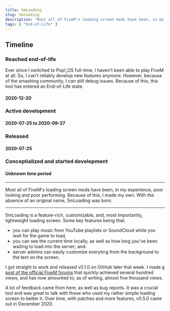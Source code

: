 ```yaml
---
title: 5mLoading
slug: 5mloading
description: "Most all of FiveM's loading screen mods have been, in my experience, poor looking and poor performing. Because of this, I made my own."
tags: [ "End-of-Life" ]
---
```


<h2>Timeline</h2>
<section id="timeline">
  <section class="eol"> 
    <h3>Reached end-of-life</h3>
    <p>
      Ever since I switched to Pop!_OS full-time, I haven't been able to play FiveM at all. So, I can't reliably develop new features anymore. However, because of the smashing community, I can still debug issues. Because of this, this tool has entered an End-of-Life state.
    </p>
    <h4 class="minor">2020-12-20</h4>
  </section>
  <section class="active">
    <h3>Active development</h3>
    <h4 class="minor">2020-07-25 to 2020-09-27</h4>
  </section>
  <section class="released">
    <h3>Released</h3>
    <h4 class="minor">2020-07-25</h4>
  </section>
  <section class="progress">
    <h3>Conceptialized and started development</h3>
    <h4 class="minor">Unknown time period</h4>
  </section> 
</section>

---

Most all of FiveM's loading screen mods have been, in my experience, poor looking and poor performing. Because of this, I made my own. With the absence of an original name, 5mLoading was born.

---

5mLoading is a feature-rich, customizable, and, most importantly, lightweight loading screen. Some key features being that:
- you can play music from YouTube playlists or SoundCloud while you wait for the game to load,
- you can see the current time locally, as well as how long you've been waiting to load into the server; and:
- server admins can easily customize everyting from the background to the text on the screen.

I got straight to work and released v0.1.0 on GitHub later that week. I made [a post of the official FiveM forums](https://forum.cfx.re/t/release-5mloading-yet-another-loading-screen/1459768) that quickly achieved several hundred views, and has now amounted to, as of writing, almost five thousand views.

A lot of feedback came from here, as well as bug reports. It was a crucial tool and was great to talk with those who used my rather simple loading screen to better it. Over time, with patches and more features, v0.5.0 came out in December 2020.

